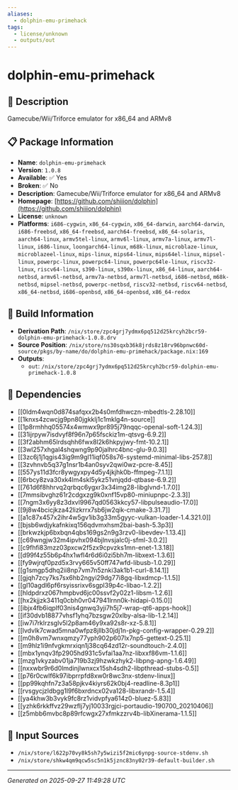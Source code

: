 ```yaml
---
aliases:
  - dolphin-emu-primehack
tags:
  - license/unknown
  - outputs/out
---
```


# dolphin-emu-primehack

## 📝 Description

Gamecube/Wii/Triforce emulator for x86_64 and ARMv8

## 📋 Package Information

- **Name**: `dolphin-emu-primehack`
- **Version**: `1.0.8`
- **Available**: ✅ Yes
- **Broken**: ✅ No
- **Description**: Gamecube/Wii/Triforce emulator for x86_64 and ARMv8
- **Homepage**: [https://github.com/shiiion/dolphin](https://github.com/shiiion/dolphin)
- **License**: `unknown`
- **Platforms**: `i686-cygwin`, `x86_64-cygwin`, `x86_64-darwin`, `aarch64-darwin`, `i686-freebsd`, `x86_64-freebsd`, `aarch64-freebsd`, `x86_64-solaris`, `aarch64-linux`, `armv5tel-linux`, `armv6l-linux`, `armv7a-linux`, `armv7l-linux`, `i686-linux`, `loongarch64-linux`, `m68k-linux`, `microblaze-linux`, `microblazeel-linux`, `mips-linux`, `mips64-linux`, `mips64el-linux`, `mipsel-linux`, `powerpc-linux`, `powerpc64-linux`, `powerpc64le-linux`, `riscv32-linux`, `riscv64-linux`, `s390-linux`, `s390x-linux`, `x86_64-linux`, `aarch64-netbsd`, `armv6l-netbsd`, `armv7a-netbsd`, `armv7l-netbsd`, `i686-netbsd`, `m68k-netbsd`, `mipsel-netbsd`, `powerpc-netbsd`, `riscv32-netbsd`, `riscv64-netbsd`, `x86_64-netbsd`, `i686-openbsd`, `x86_64-openbsd`, `x86_64-redox`

## 🔧 Build Information

- **Derivation Path**: `/nix/store/zpc4grj7ydmx6pq512d25krcyh2bcr59-dolphin-emu-primehack-1.0.8.drv`
- **Source Position**: `/nix/store/ns30sqxb36k8jrds8z18rv96bpnwc60d-source/pkgs/by-name/do/dolphin-emu-primehack/package.nix:169`
- **Outputs**:
  - `out`:  `/nix/store/zpc4grj7ydmx6pq512d25krcyh2bcr59-dolphin-emu-primehack-1.0.8`

## 🔗 Dependencies

- [[0ldm4wqn0d874safqxx2b4s0mfdhwczn-mbedtls-2.28.10]]
- [[1knxs4zcwcjg9pn80jgkklj1c1mklg4n-source]]
- [[1p8rmhhq05574x4wmwx9pr895j79nqqc-openal-soft-1.24.3]]
- [[31ijrpyw7isdvyf8f96n7p65fsckiz1m-qtsvg-6.9.2]]
- [[3f2abhm65lrdsqhh6fwx8l2k6hkpyjwy-fmt-10.2.1]]
- [[3wl257xhgal4shqwng9p90jalhrc4bnc-glu-9.0.3]]
- [[3zc6j1j1qgis43ig9m9gl11iqf058s76-systemd-minimal-libs-257.8]]
- [[3zvhnvb5q37g1nsr1b4an0syv2qwi0wz-pcre-8.45]]
- [[557ys11d3fcr8ywgyxpy4d5y4jkjhk0b-ffmpeg-7.1.1]]
- [[6rbcy8zva30xk4lm4skl5ykz51vnjqdd-qtbase-6.9.2]]
- [[761d6f8hhrvq2qrbqc6ygxr3x34img28-libglvnd-1.7.0]]
- [[7mmsibvghz61r2cdgxzg9k0xnf15vp80-miniupnpc-2.3.3]]
- [[7ngm3x6yy8z3dxvl9967qd0563kkcy57-libpulseaudio-17.0]]
- [[9j8w4bcicjkza42lizkrrx7sb6jw2qik-cmake-3.31.7]]
- [[a1c87x457x2ihr4w5gv1ib3g33m5gyyc-vulkan-loader-1.4.321.0]]
- [[bjsb6wdjykafnkixq156qdvmxhsm2bai-bash-5.3p3]]
- [[brkwzkjp6bxbqn4qbs169gs2n9g3rzv0-libevdev-1.13.4]]
- [[c69wngjw32m4ipvhx094bjlnvsjalc0j-sfml-3.0.2]]
- [[c9fhfi83mzz03pxcw2f5zx9cpvzks1mn-enet-1.3.18]]
- [[d99f4z55b6p4hx1wfl4r6d6i0zi5bh7m-libxext-1.3.6]]
- [[fy9wjrqf0pzd5x3rvy665v50ff747wfd-libusb-1.0.29]]
- [[g1smgp5dhq2ii8np7vm7n5znki3ak1b1-curl-8.14.1]]
- [[gjqh7zcy7ks7sx6hb2ngyi29dg77i8gq-libxdmcp-1.1.5]]
- [[gl10agdl6pf6rsyissrixv6sgpl39p4c-libao-1.2.2]]
- [[hldpdrxz067hmpbvd6jc00ssvf2y02z1-libsm-1.2.6]]
- [[hx2kjjzk3411q0cbh0vr047941lrnn0k-hidapi-0.15.0]]
- [[ibjx4fb6iqplf03nis4gnwq3yji7h5j7-wrap-qt6-apps-hook]]
- [[if30dvb18877vhsf1yhq7bzsgw20xlby-alsa-lib-1.2.14]]
- [[iw7i7rklrzsglv5l2p8am46y9xa92s8r-xz-5.8.1]]
- [[lvdvlk7cwad5mna0wfpz8jllb30jdj1n-pkg-config-wrapper-0.29.2]]
- [[m0h8vm7wnxqmzy77yph902p607lx7np5-gettext-0.25.1]]
- [[m9hlz1i9nfvgkmrxiqn1j38cq64zd12r-soundtouch-2.4.0]]
- [[mbx1ynqv3fp2905hd931c5vfai1aa7nz-libxxf86vm-1.1.6]]
- [[mzg1vkyzabv01ja719b3zj9hzwkzhyk2-libpng-apng-1.6.49]]
- [[nxxwbr9r6d0lmdinjlwnxcx15sh4sdh2-libpthread-stubs-0.5]]
- [[p76r0cwlf6k97ibprrpfd8xw0r8wc3nx-stdenv-linux]]
- [[pp99kqhfn7z3a58pjkv4kiyrs62k0bj4-readline-8.3p1]]
- [[rvsgycjzldbgg1l9f6bxrdncx02va128-libxrandr-1.5.4]]
- [[ya4khw3b3vyk9fc8rz1vidvpfya614z0-bluez-5.83]]
- [[yzhk6rkkffvz29wzflj7yj10033rgjci-portaudio-190700_20210406]]
- [[z5mbb6mvbc8p89rfcwgx27xfmkzzrv4b-libXinerama-1.1.5]]

## 📁 Input Sources

- `/nix/store/l622p70vy8k5sh7y5wizi5f2mic6ynpg-source-stdenv.sh`
- `/nix/store/shkw4qm9qcw5sc5n1k5jznc83ny02r39-default-builder.sh`

---
*Generated on 2025-09-27 11:49:28 UTC*
